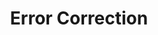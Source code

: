 ---
sidebar_position: 5
title: Error Correction
tags:
    - error correction
    - concepts
    - documentation
description: This section covers the concepts and techniques of error correction in data transmission.
---